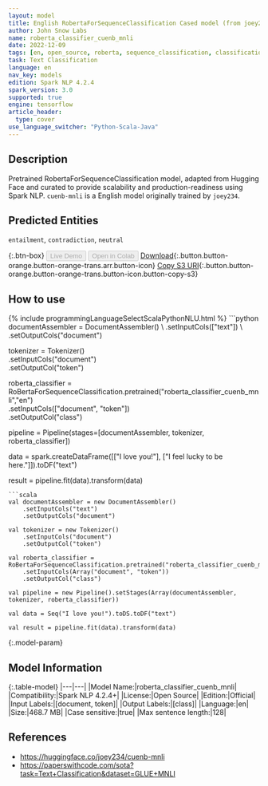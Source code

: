 ```yaml
---
layout: model
title: English RobertaForSequenceClassification Cased model (from joey234)
author: John Snow Labs
name: roberta_classifier_cuenb_mnli
date: 2022-12-09
tags: [en, open_source, roberta, sequence_classification, classification, tensorflow]
task: Text Classification
language: en
nav_key: models
edition: Spark NLP 4.2.4
spark_version: 3.0
supported: true
engine: tensorflow
article_header:
  type: cover
use_language_switcher: "Python-Scala-Java"
---
```


## Description

Pretrained RobertaForSequenceClassification model, adapted from Hugging Face and curated to provide scalability and production-readiness using Spark NLP. `cuenb-mnli` is a English model originally trained by `joey234`.

## Predicted Entities

`entailment`, `contradiction`, `neutral`

{:.btn-box}
<button class="button button-orange" disabled>Live Demo</button>
<button class="button button-orange" disabled>Open in Colab</button>
[Download](https://s3.amazonaws.com/auxdata.johnsnowlabs.com/public/models/roberta_classifier_cuenb_mnli_en_4.2.4_3.0_1670624962389.zip){:.button.button-orange.button-orange-trans.arr.button-icon}
[Copy S3 URI](s3://auxdata.johnsnowlabs.com/public/models/roberta_classifier_cuenb_mnli_en_4.2.4_3.0_1670624962389.zip){:.button.button-orange.button-orange-trans.button-icon.button-copy-s3}

## How to use



<div class="tabs-box" markdown="1">
{% include programmingLanguageSelectScalaPythonNLU.html %}
```python
documentAssembler = DocumentAssembler() \
    .setInputCols(["text"]) \
    .setOutputCols("document")

tokenizer = Tokenizer() \
    .setInputCols("document") \
    .setOutputCol("token")

roberta_classifier = RoBertaForSequenceClassification.pretrained("roberta_classifier_cuenb_mnli","en") \
    .setInputCols(["document", "token"]) \
    .setOutputCol("class")
    
pipeline = Pipeline(stages=[documentAssembler, tokenizer, roberta_classifier])

data = spark.createDataFrame([["I love you!"], ["I feel lucky to be here."]]).toDF("text")

result = pipeline.fit(data).transform(data)
```
```scala
val documentAssembler = new DocumentAssembler() 
    .setInputCols("text")
    .setOutputCols("document")
      
val tokenizer = new Tokenizer()
    .setInputCols("document")
    .setOutputCol("token")
 
val roberta_classifier = RoBertaForSequenceClassification.pretrained("roberta_classifier_cuenb_mnli","en") 
    .setInputCols(Array("document", "token"))
    .setOutputCol("class")
   
val pipeline = new Pipeline().setStages(Array(documentAssembler, tokenizer, roberta_classifier))

val data = Seq("I love you!").toDS.toDF("text")

val result = pipeline.fit(data).transform(data)
```
</div>

{:.model-param}
## Model Information

{:.table-model}
|---|---|
|Model Name:|roberta_classifier_cuenb_mnli|
|Compatibility:|Spark NLP 4.2.4+|
|License:|Open Source|
|Edition:|Official|
|Input Labels:|[document, token]|
|Output Labels:|[class]|
|Language:|en|
|Size:|468.7 MB|
|Case sensitive:|true|
|Max sentence length:|128|

## References

- https://huggingface.co/joey234/cuenb-mnli
- https://paperswithcode.com/sota?task=Text+Classification&dataset=GLUE+MNLI